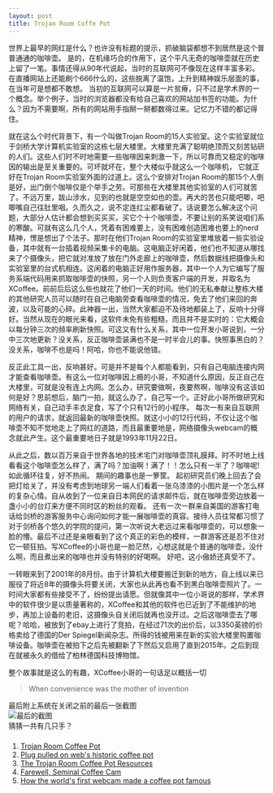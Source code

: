 ```yaml
---
layout: post
title: Trojan Room Coffe Pot
---
```


世界上最早的网红是什么？也许没有标题的提示，抓破脑袋都想不到居然是这个普普通通的咖啡壶。 是的，在机缘巧合的作用下，这个平凡无奇的咖啡壶就在历史上留了一笔。事情还得从90年代说起，当时的互联网可不像现在这样丰富多彩。在直播网站上还能刷个666什么的，这些脱离了温饱，上升到精神娱乐层面的事，在当年可是想都不敢想。 当初的互联网可以算是一片贫瘠，只不过是学术界的一个概念。举个例子，当时的浏览器都没有给自己喜欢的网站加书签的功能。为什么？因为不需要啊，所有的网站用手指掰一掰都数得过来。记忆力不错的都记得住。

就在这么个时代背景下，有一个叫做Trojan Room的15人实验室。这个实验室就位于剑桥大学计算机实验室的这栋七层大楼里。大楼里充满了聪明绝顶而又刻苦钻研的人们。这些人们时不时地需要一些咖啡因来刺激一下，所以可靠而又稳定的咖啡因的输出是至关重要的。可坏就坏在，整个大楼似乎就这么一个咖啡机， 它就正好在Trojan Room实验室外面的过道上。这么个安排对Trojan Room的那15个人倒是好，出门倒个咖啡仅是个举手之劳。可那些在大楼里其他实验室的人们可就苦了。不远万里，跋山涉水，见到的也就是空空如也的壶。再大的苦也只能吧唧，吧唧嘴自己往肚里咽。久而久之，说不定连红尘都看破了。话说要怎么解决这个问题，大部分人估计都会想到买买买，买它个十个咖啡壶，不要让别的系笑说咱们系的寒酸。可就有这么几个人，凭着有困难要上，没有困难创造困难也要上的nerd精神，愣是想出了个法子。那时在他们Trojan Room的实验室里堆放着一些实验设备，其中就有一台插着视频采集卡的电脑。这电脑正好闲着，他们也不知道从哪找来了个摄像头，把它就对准放了放在门外走廊上的咖啡壶，然后数据线把摄像头和实验室里的台式机相连。这闲着的电脑正好用作服务器，其中一个人为它编写了服务系端代码用来抓取咖啡壶的快照，另一个人则负责客户端的开发，并取名为XCoffee。前前后后这么些也就花了他们一天的时间。他们的无私奉献让整栋大楼的其他研究人员可以随时在自己电脑旁查看咖啡壶的情况，免去了他们来回的奔波，以及可能的心碎。此神器一出，当然大家都迫不及待地都装上了，反响十分得好。当然从现在的眼光来看，这软件未免有些粗糙，而且并不是实时的：它大概会以每分钟三次的频率刷新快照。可这又有什么关系，其中一位开发小哥说到，一分中三次地更新？没关系，反正咖啡壶装满也不是一时半会儿的事。快照事黑白的？没关系，咖啡不也是吗！阿哈，你也不能说他错。

反正此工具一出，反响甚好。可是并不是每个人都能看到，只有自己电脑连接内网才能查看咖啡壶。有这么一位对咖啡因上瘾的小哥，不知道什么原因，反正自己在大楼里，可就是没有连上内网。怎么办，研究要做啊，夜要熬啊，咖啡没有这该如何是好？思前想后，脑门一拍，就这么办了，自己写一个。正好此小哥所做研究和网络有关，自己动手丰衣足食，写了个只有12行的小程序。 每次一有来自互联网的用户的请求，就返回最新的咖啡壶快照。就这小小的12行代码，不仅让这个咖啡壶不知不觉地走上了网红的道路，而且最重要地是，网络摄像头webcam的概念就此产生。这个最重要地日子就是1993年11月22日。

从此之后，数以百万来自于世界各地的技术宅门对咖啡壶顶礼膜拜。时不时地上线看看这个咖啡壶怎么样了，满了吗？加油啊！满了！！怎么只有一半了？咖啡呢! 如此循环往复，好不热闹。 期间的趣事也是一箩筐。 起初研究员们晚上回去了会把灯给关了，并没有考虑到地球另一端人们看着一张乌漆漆的小图片是一个怎么样的复杂心情。自从收到了一位来自日本网民的请求邮件后，就在咖啡壶旁边放着一盏小小的台灯来方便不同时区的粉丝的观看。 还有一次一群来自美国的游客打电话给剑桥的游客服务中心询问如何才能一展咖啡壶的真容。接待人员往常都习惯了对于剑桥各个悠久的学院的提问，第一次听说大老远过来看咖啡壶的，可以想象一脸的懵。最后不过还是亲眼看到了这个真正的彩色的模样，一群游客还是忍不住对它一顿狂拍。写XCoffee的小哥也是一脸茫然，心想这就是个普通的咖啡壶，没什么啊，而且煮出来的咖啡也并没有特别的好喝啊。 好吧，这小傲娇还真受不了。

一转眼来到了2001年的8月份。由于计算机大楼要搬迁到新的地方，自上线以来已服役了将近8年的摄像头将要关闭，大家也从此再也看不到黑白咖啡壶照片了。一时间大家都有些接受不了，纷纷提出请愿。但就像其中一位小哥说的那样，学术界中的软件很少是以质量著称的，XCoffee和其他的软件也已近到了不能维护的地步，再加上设备的老旧，这摄像头自关闭后就再也没开过。之后这咖啡壶去了哪呢？哈哈，被放到了ebay上进行了竞拍，在经过71次的出价后，以3350英镑的价格卖给了德国的Der Spiegel新闻杂志。所得的钱被用来在新的实验大楼里购置咖啡设备。咖啡壶在被拍下之后先被翻新了下然后又启用了直到2015年。之后到现在就被永久的借给了柏林德国科技博物馆。

整个故事就是这么的有趣，XCoffee小哥的一句话足以概括一切
>When convenience was the mother of invention

最后附上系统在关闭之前的最后一张截图  
![最后的截图](https://www.cl.cam.ac.uk/coffee/qsf/xvcoffee5.gif "最后的截图")  
猜猜一共有几只手？  

###
1. [Trojan Room Coffee Pot](https://en.wikipedia.org/wiki/Trojan_Room_coffee_pot)
2. [Plug pulled on web's historic coffee pot](https://www.theguardian.com/technology/2001/mar/07/education.highereducation)
3. [The Trojan Room Coffee Pot Resources](http://www.cl.cam.ac.uk/coffee/qsf/)
4. [Farewell, Seminal Coffee Cam](https://archive.wired.com/culture/lifestyle/news/2001/03/42254)
5. [How the world's first webcam made a coffee pot famous](http://www.bbc.co.uk/news/technology-20439301)